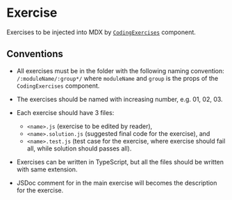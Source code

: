 # Exercise

Exercises to be injected into MDX by [`CodingExercises`](../components/CodingExercises.astro) component.

## Conventions

- All exercises must be in the folder with the following naming convention: `/:moduleName/:group*/` where `moduleName` and `group` is the props of the `CodingExercises` component.

- The exercises should be named with increasing number, e.g. 01, 02, 03.

- Each exercise should have 3 files:
  - `<name>.js` (exercise to be edited by reader),
  - `<name>.solution.js` (suggested final code for the exercise), and
  - `<name>.test.js` (test case for the exercise, where exercise should fail all, while solution should passes all).

- Exercises can be written in TypeScript, but all the files should be written with same extension.

- JSDoc comment for in the main exercise will becomes the description for the exercise.
